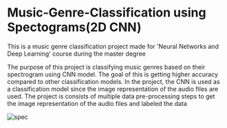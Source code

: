 # Music-Genre-Classification using Spectograms(2D CNN)
This is a music genre classification project made for 'Neural Networks and Deep Learning' course during the master degree

The purpose of this project is classifying music genres
based on their spectrogram using CNN model. The goal of
this is getting higher accuracy compared to other classification
models. In the project, the CNN is used as a classification
model since the image representation of the audio files are
used. The project is consists of multiple data pre-processing
steps to get the image representation of the audio files and
labeled the data

![spec](https://user-images.githubusercontent.com/14100704/226653053-bfc444d9-eda1-402e-8fac-17bd3c047450.PNG)
